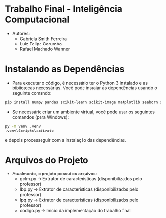 # Trabalho Final - Inteligência Computacional

- Autores:
    - Gabriela Smith Ferreira
    - Luiz Felipe Corumba
    - Rafael Machado Wanner

# Instalando as Dependências

- Para executar o código, é necessário ter o Python 3 instalado e as bibliotecas necessárias. Você pode instalar as dependências usando o seguinte comando:

```bash
pip install numpy pandas scikit-learn scikit-image matplotlib seaborn scipy
```

- Se necessário criar um ambiente virtual, você pode usar os seguintes comandos (para Windows):

```bash
py -m venv .venv
.venv\Scripts\activate
```

e depois processeguir com a instalação das dependências.

# Arquivos do Projeto

- Atualmente, o projeto possui os arquivos:
    - gclm.py -> Extrator de caracteristicas (disponibilizados pelo professor)
    - lbp.py -> Extrator de caracteristicas (disponibilizados pelo professor)
    - lpq.py -> Extrator de caracteristicas (disponibilizados pelo professor)
    - codigo.py -> Inicio da implementação do trabalho final
